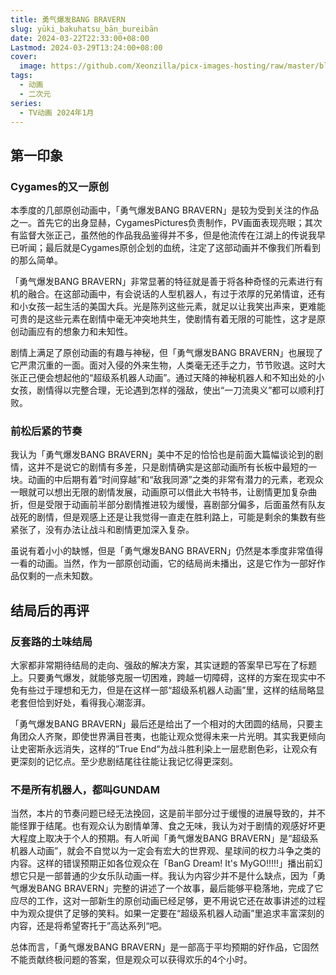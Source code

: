 ```yaml
---
title: 勇气爆发BANG BRAVERN
slug: yūki_bakuhatsu_bān_bureibān
date: 2024-03-22T22:33:00+08:00
Lastmod: 2024-03-29T13:24:00+08:00
cover:
  image: https://github.com/Xeonzilla/picx-images-hosting/raw/master/blog/勇气爆发BANG_BRAVERN/2doiux43wj.avif
tags: 
  - 动画
  - 二次元
series: 
  - TV动画 2024年1月
---
```

## 第一印象
### Cygames的又一原创
本季度的几部原创动画中，「勇气爆发BANG BRAVERN」是较为受到关注的作品之一。首先它的出身显赫，CygamesPictures负责制作，PV画面表现亮眼；其次有监督大张正己，虽然他的作品我品鉴得并不多，但是他流传在江湖上的传说我早已听闻；最后就是Cygames原创企划的血统，注定了这部动画并不像我们所看到的那么简单。

「勇气爆发BANG BRAVERN」非常显著的特征就是善于将各种奇怪的元素进行有机的融合。在这部动画中，有会说话的人型机器人，有过于浓厚的兄弟情谊，还有和小女孩一起生活的美国大兵。光是陈列这些元素，就足以让我笑出声来，更难能可贵的是这些元素在剧情中毫无冲突地共生，使剧情有着无限的可能性，这才是原创动画应有的想象力和未知性。

剧情上满足了原创动画的有趣与神秘，但「勇气爆发BANG BRAVERN」也展现了它严肃沉重的一面。面对入侵的外来生物，人类毫无还手之力，节节败退。这时大张正己便会想起他的“超级系机器人动画”。通过天降的神秘机器人和不知出处的小女孩，剧情得以完整合理，无论遇到怎样的强敌，使出“一刀流奥义”都可以顺利打败。

### 前松后紧的节奏
我认为「勇气爆发BANG BRAVERN」美中不足的恰恰也是前面大篇幅谈论到的剧情，这并不是说它的剧情有多差，只是剧情确实是这部动画所有长板中最短的一块。动画的中后期有着“时间穿越”和“敌我同源”之类的非常有潜力的元素，老观众一眼就可以想出无限的剧情发展，动画原可以借此大书特书，让剧情更加复杂曲折，但是受限于动画前半部分剧情推进较为缓慢，喜剧部分偏多，后面虽然有队友战死的剧情，但是观感上还是让我觉得一直走在胜利路上，可能是剩余的集数有些紧张了，没有办法让战斗和剧情更加深入复杂。

虽说有着小小的缺憾，但是「勇气爆发BANG BRAVERN」仍然是本季度非常值得一看的动画。当然，作为一部原创动画，它的结局尚未播出，这是它作为一部好作品仅剩的一点未知数。

## 结局后的再评
### 反套路的土味结局
大家都非常期待结局的走向、强敌的解决方案，其实谜题的答案早已写在了标题上。只要勇气爆发，就能够克服一切困难，跨越一切障碍，这样的方案在现实中不免有些过于理想和无力，但是在这样一部“超级系机器人动画”里，这样的结局略显老套但恰到好处，看得我心潮澎湃。

「勇气爆发BANG BRAVERN」最后还是给出了一个相对的大团圆的结局，只要主角团众人齐聚，即使世界满目苍夷，也能让观众觉得未来一片光明。其实我更倾向让史密斯永远消失，这样的”True End“为战斗胜利染上一层悲剧色彩，让观众有更深刻的记忆点。至少悲剧结尾往往能让我记忆得更深刻。

### 不是所有机器人，都叫GUNDAM
当然，本片的节奏问题已经无法挽回，这是前半部分过于缓慢的进展导致的，并不能怪罪于结尾。也有观众认为剧情单薄、食之无味，我认为对于剧情的观感好坏更大程度上取决于个人的预期。有人听闻「勇气爆发BANG BRAVERN」是“超级系机器人动画”，就会不自觉以为一定会有宏大的世界观、星球间的权力斗争之类的内容。这样的错误预期正如各位观众在「BanG Dream! It's MyGO!!!!!」播出前幻想它只是一部普通的少女乐队动画一样。我认为内容少并不是什么缺点，因为「勇气爆发BANG BRAVERN」完整的讲述了一个故事，最后能够平稳落地，完成了它应尽的工作，这对一部新生的原创动画已经足够，更不用说它还在故事讲述的过程中为观众提供了足够的笑料。如果一定要在“超级系机器人动画”里追求丰富深刻的内容，还是将希望寄托于”高达系列“吧。

总体而言，「勇气爆发BANG BRAVERN」是一部高于平均预期的好作品，它固然不能贡献终极问题的答案，但是观众可以获得欢乐的4个小时。